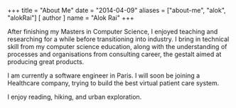+++
title = "About Me"
date = "2014-04-09"
aliases = ["about-me", "alok", "alokRai"]
[ author ]
  name = "Alok Rai"
+++

After finishing my Masters in Computer Science, I enjoyed teaching and researching for a while before transitioning into industry. I bring in technical skill from my computer science education, along with the understanding of processes and organisations from consulting career, the gestalt aimed at producing great products.

I am currently a software engineer in Paris. I will soon be joining a Healthcare company, trying to build the best virtual patient care system.

I enjoy reading, hiking, and urban exploration.
